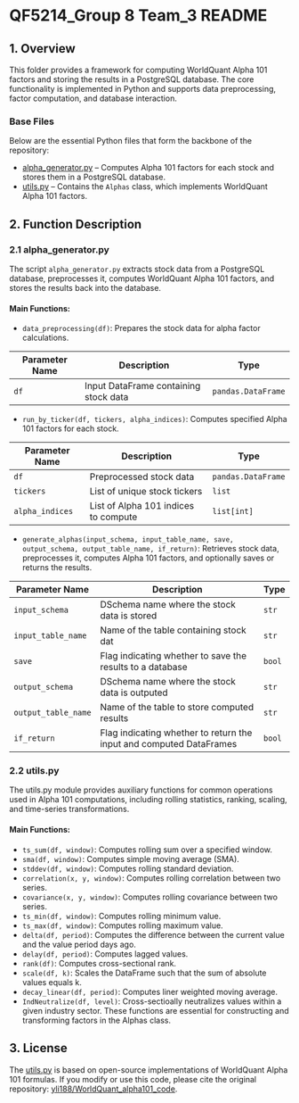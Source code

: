 # QF5214_Group 8 Team_3 README

## 1. Overview
This folder provides a framework for computing WorldQuant Alpha 101 factors and storing the results in a PostgreSQL database. The core functionality is implemented in Python and supports data preprocessing, factor computation, and database interaction.

### Base Files
Below are the essential Python files that form the backbone of the repository:
-   [alpha_generator.py](#alpha_generatorpy) – Computes Alpha 101 factors for each stock and stores them in a PostgreSQL database.
-   [utils.py](#utilspy) – Contains the `Alphas` class, which implements WorldQuant Alpha 101 factors.

## 2. Function Description
### 2.1 alpha_generator.py
The script `alpha_generator.py` extracts stock data from a PostgreSQL database, preprocesses it, computes WorldQuant Alpha 101 factors, and stores the results back into the database.

#### **Main Functions:**
- `data_preprocessing(df)`: Prepares the stock data for alpha factor calculations.

| Parameter Name | Description | Type |
|---------------|-------------|------|
| `df` | Input DataFrame containing stock data | `pandas.DataFrame` |
- `run_by_ticker(df, tickers, alpha_indices)`: Computes specified Alpha 101 factors for each stock.

| Parameter Name | Description | Type |
|---------------|-------------|------|
| `df` | Preprocessed stock data | `pandas.DataFrame` |
| `tickers` | List of unique stock tickers | `list` |
| `alpha_indices` | List of Alpha 101 indices to compute | `list[int]` |

- `generate_alphas(input_schema, input_table_name, save, output_schema, output_table_name, if_return)`: Retrieves stock data, preprocesses it, computes Alpha 101 factors, and optionally saves or returns the results.

| Parameter Name | Description | Type |
|---------------|-------------|------|
| `input_schema` | DSchema name where the stock data is stored | `str` |
| `input_table_name` | Name of the table containing stock dat | `str` |
| `save` | Flag indicating whether to save the results to a database | `bool` |
| `output_schema` | DSchema name where the stock data is outputed | `str` |
| `output_table_name` | Name of the table to store computed results | `str` |
| `if_return` | Flag indicating whether to return the input and computed DataFrames | `bool` |

### 2.2 utils.py
The utils.py module provides auxiliary functions for common operations used in Alpha 101 computations, including rolling statistics, ranking, scaling, and time-series transformations.
#### Main Functions:
- `ts_sum(df, window)`: Computes rolling sum over a specified window.
- `sma(df, window)`: Computes simple moving average (SMA).
- `stddev(df, window)`: Computes rolling standard deviation.
- `correlation(x, y, window)`: Computes rolling correlation between two series.
- `covariance(x, y, window)`: Computes rolling covariance between two series.
- `ts_min(df, window)`: Computes rolling minimum value.
- `ts_max(df, window)`: Computes rolling maximum value.
- `delta(df, period)`: Computes the difference between the current value and the value period days ago.
- `delay(df, period)`: Computes lagged values.
- `rank(df)`: Computes cross-sectional rank.
- `scale(df, k)`: Scales the DataFrame such that the sum of absolute values equals k.
- `decay_linear(df, period)`: Computes liner weighted moving average.
- `IndNeutralize(df, level)`: Cross-sectioally neutralizes values within a given industry sector.
These functions are essential for constructing and transforming factors in the Alphas class.


## 3. License
The [utils.py](#utilspy) is based on open-source implementations of WorldQuant Alpha 101 formulas. If you modify or use this code, please cite the original repository: [yli188/WorldQuant_alpha101_code](https://github.com/yli188/WorldQuant_alpha101_code).

